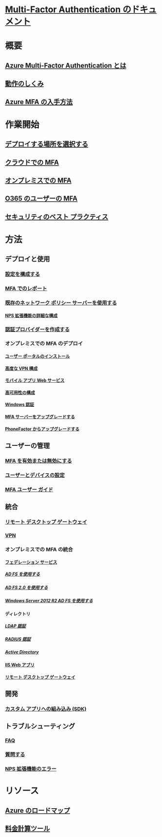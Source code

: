 # [Multi-Factor Authentication のドキュメント](index.md)

# 概要
## [Azure Multi-Factor Authentication とは](../active-directory/authentication/multi-factor-authentication.md)
## [動作のしくみ](../active-directory/authentication/concept-mfa-howitworks.md)
## [Azure MFA の入手方法](../active-directory/authentication/concept-mfa-licensing.md)

# 作業開始
## [デプロイする場所を選択する](../active-directory/authentication/concept-mfa-whichversion.md)
## [クラウドでの MFA](../active-directory/authentication/howto-mfa-getstarted.md)
## [オンプレミスでの MFA](../active-directory/authentication/howto-mfaserver-deploy.md)
## [O365 のユーザーの MFA](https://support.office.com/article/Plan-for-multi-factor-authentication-for-Office-365-Deployments-043807b2-21db-4d5c-b430-c8a6dee0e6ba)
## [セキュリティのベスト プラクティス](../active-directory/authentication/multi-factor-authentication-security-best-practices.md)

# 方法
## デプロイと使用
### [設定を構成する](../active-directory/authentication/howto-mfa-mfasettings.md)
### [MFA でのレポート](../active-directory/authentication/howto-mfa-reporting.md)
### [既存のネットワーク ポリシー サーバーを使用する](../active-directory/authentication/howto-mfa-nps-extension.md)
#### [NPS 拡張機能の詳細な構成](../active-directory/authentication/howto-mfa-nps-extension-advanced.md)
### [認証プロバイダーを作成する](../active-directory/authentication/concept-mfa-authprovider.md)
### オンプレミスでの MFA のデプロイ
#### [ユーザー ポータルのインストール](../active-directory/authentication/howto-mfaserver-deploy-userportal.md)
#### [高度な VPN 構成](../active-directory/authentication/howto-mfaserver-nps-vpn.md)
#### [モバイル アプリ Web サービス](../active-directory/authentication/howto-mfaserver-deploy-mobileapp.md)
#### [高可用性の構成](../active-directory/authentication/howto-mfaserver-deploy-ha.md)
#### [Windows 認証](../active-directory/authentication/howto-mfaserver-windows.md)
#### [MFA サーバーをアップグレードする](../active-directory/authentication/howto-mfaserver-deploy-upgrade.md)
#### [PhoneFactor からアップグレードする](../active-directory/authentication/howto-mfaserver-deploy-upgrade-pf.md)

## ユーザーの管理
### [MFA を有効または無効にする](../active-directory/authentication/howto-mfa-userstates.md)
### [ユーザーとデバイスの設定](../active-directory/authentication/howto-mfa-userdevicesettings.md)
### [MFA ユーザー ガイド](./end-user/multi-factor-authentication-end-user.md)

## 統合
### [リモート デスクトップ ゲートウェイ](../active-directory/authentication/howto-mfa-nps-extension-rdg.md)
### [VPN](../active-directory/authentication/howto-mfa-nps-extension-vpn.md)
### オンプレミスでの MFA の統合
#### [フェデレーション サービス](../active-directory/authentication/multi-factor-authentication-get-started-adfs.md)
##### [AD FS を使用する](../active-directory/authentication/howto-mfa-adfs.md)
##### [AD FS 2.0 を使用する](../active-directory/authentication/howto-mfaserver-adfs-2.md)
##### [Windows Server 2012 R2 AD FS を使用する](../active-directory/authentication/howto-mfaserver-adfs-2012.md)
#### ディレクトリ
##### [LDAP 認証](../active-directory/authentication/howto-mfaserver-dir-ldap.md)
##### [RADIUS 認証](../active-directory/authentication/howto-mfaserver-dir-radius.md)
##### [Active Directory](../active-directory/authentication/howto-mfaserver-dir-ad.md)
#### [IIS Web アプリ](../active-directory/authentication/howto-mfaserver-iis.md)
#### [リモート デスクトップ ゲートウェイ](../active-directory/authentication/howto-mfaserver-nps-rdg.md)

## 開発
### [カスタム アプリへの組み込み (SDK)](../active-directory/authentication/howto-mfa-sdk.md)

## トラブルシューティング
### [FAQ](../active-directory/authentication/multi-factor-authentication-faq.md)
### [質問する](https://social.msdn.microsoft.com/Forums/newthread?category=windowsazureplatform&forum=windowsazureactiveauthentication&prof=required)
### [NPS 拡張機能のエラー](../active-directory/authentication/howto-mfa-nps-extension-errors.md)

# リソース
## [Azure のロードマップ](https://azure.microsoft.com/roadmap/?category=security-identity)
## [料金計算ツール](https://azure.microsoft.com/pricing/calculator/)
